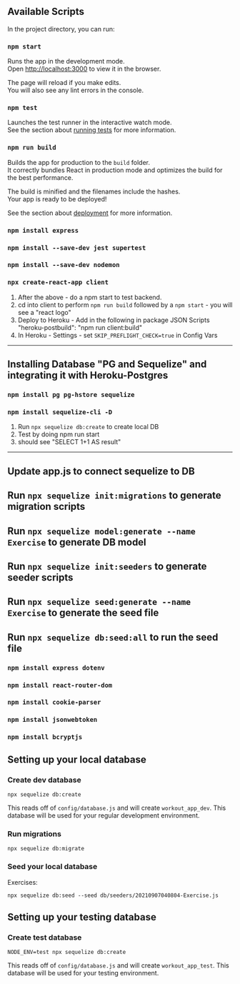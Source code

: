 ## Available Scripts

In the project directory, you can run:

### `npm start`

Runs the app in the development mode.\
Open [http://localhost:3000](http://localhost:3000) to view it in the browser.

The page will reload if you make edits.\
You will also see any lint errors in the console.

### `npm test`

Launches the test runner in the interactive watch mode.\
See the section about [running tests](https://facebook.github.io/create-react-app/docs/running-tests) for more information.

### `npm run build`

Builds the app for production to the `build` folder.\
It correctly bundles React in production mode and optimizes the build for the best performance.

The build is minified and the filenames include the hashes.\
Your app is ready to be deployed!

See the section about [deployment](https://facebook.github.io/create-react-app/docs/deployment) for more information.

### `npm install express`

### `npm install --save-dev jest supertest`

### `npm install --save-dev nodemon`

### `npx create-react-app client`

1. After the above - do a npm start to test backend.
2. cd into client to perform `npm run build` followed by a `npm start` - you will see a "react logo"
3. Deploy to Heroku - Add in the following in package JSON Scripts
   "heroku-postbuild": "npm run client:build"
4. In Heroku - Settings - set `SKIP_PREFLIGHT_CHECK=true` in Config Vars

---

## Installing Database "PG and Sequelize" and integrating it with Heroku-Postgres

### `npm install pg pg-hstore sequelize`

### `npm install sequelize-cli -D`

1. Run `npx sequelize db:create` to create local DB
2. Test by doing npm run start
3. should see "SELECT 1+1 AS result"

---

## Update app.js to connect sequelize to DB

## Run `npx sequelize init:migrations` to generate migration scripts

## Run `npx sequelize model:generate --name Exercise` to generate DB model

## Run `npx sequelize init:seeders` to generate seeder scripts

## Run `npx sequelize seed:generate --name Exercise` to generate the seed file

## Run `npx sequelize db:seed:all` to run the seed file

### `npm install express dotenv`

### `npm install react-router-dom`

### `npm install cookie-parser`

### `npm install jsonwebtoken`

### `npm install bcryptjs`

## Setting up your local database

### Create dev database

`npx sequelize db:create`

This reads off of `config/database.js` and will create `workout_app_dev`. This database will be used for your regular development environment.

### Run migrations

`npx sequelize db:migrate`

### Seed your local database

Exercises:

`npx sequelize db:seed --seed db/seeders/20210907040804-Exercise.js`

## Setting up your testing database

### Create test database

`NODE_ENV=test npx sequelize db:create`

This reads off of `config/database.js` and will create `workout_app_test`. This database will be used for your testing environment.
